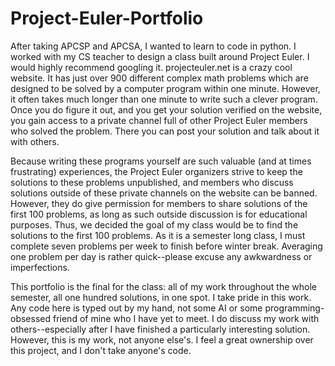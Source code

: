 # Project-Euler-Portfolio
After taking APCSP and APCSA, I wanted to learn to code in python. I worked with my CS teacher to design a class built around Project Euler. I would highly recommend googling it. projecteuler.net is a crazy cool website. It has just over 900 different complex math problems which are designed to be solved by a computer program within one minute. However, it often takes much longer than one minute to write such a clever program. Once you do figure it out, and you get your solution verified on the website, you gain access to a private channel full of other Project Euler members who solved the problem. There you can post your solution and talk about it with others.

Because writing these programs yourself are such valuable (and at times frustrating) experiences, the Project Euler organizers strive to keep the solutions to these problems unpublished, and members who discuss solutions outside of these private channels on the website can be banned. However, they do give permission for members to share solutions of the first 100 problems, as long as such outside discussion is for educational purposes. Thus, we decided the goal of my class would be to find the solutions to the first 100 problems. As it is a semester long class, I must complete seven problems per week to finish before winter break. Averaging one problem per day is rather quick--please excuse any awkwardness or imperfections.

This portfolio is the final for the class: all of my work throughout the whole semester, all one hundred solutions, in one spot. I take pride in this work. Any code here is typed out by my hand, not some AI or some programming-obsessed friend of mine who I have yet to meet. I do discuss my work with others--especially after I have finished a particularly interesting solution. However, this is my work, not anyone else's. I feel a great ownership over this project, and I don't take anyone's code.

